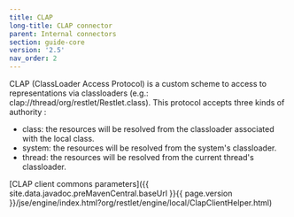 ```yaml
---
title: CLAP
long-title: CLAP connector
parent: Internal connectors
section: guide-core
version: '2.5'
nav_order: 2
---
```

CLAP (ClassLoader Access Protocol) is a custom scheme to access to
representations via classloaders (e.g.:
clap://thread/org/restlet/Restlet.class). This protocol accepts three
kinds of authority :

-   class: the resources will be resolved from the classloader
    associated with the local class.
-   system: the resources will be resolved from the system's
    classloader.
-   thread: the resources will be resolved from the current thread's
    classloader.

[CLAP client commons
parameters]({{ site.data.javadoc.preMavenCentral.baseUrl }}{{ page.version }}/jse/engine/index.html?org/restlet/engine/local/ClapClientHelper.html)
